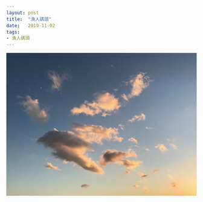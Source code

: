 ```yaml
---
layout: post
title:  "漁人碼頭"
date:   2019-11-02
tags:
- 漁人碼頭
---
```

![漁人碼頭](/media/2019-11-02-Tamsui.jpeg)